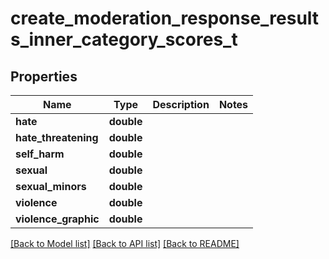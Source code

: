 # create_moderation_response_results_inner_category_scores_t

## Properties
Name | Type | Description | Notes
------------ | ------------- | ------------- | -------------
**hate** | **double** |  | 
**hate_threatening** | **double** |  | 
**self_harm** | **double** |  | 
**sexual** | **double** |  | 
**sexual_minors** | **double** |  | 
**violence** | **double** |  | 
**violence_graphic** | **double** |  | 

[[Back to Model list]](../README.md#documentation-for-models) [[Back to API list]](../README.md#documentation-for-api-endpoints) [[Back to README]](../README.md)


